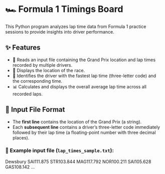 # 🏎️ Formula 1 Timings Board

This Python program analyzes lap time data from Formula 1 practice sessions to provide insights into driver performance.

## ✨ Features

- 📂 Reads an input file containing the Grand Prix location and lap times recorded by multiple drivers.  
- 🏁 Displays the location of the race.  
- 🥇 Identifies the driver with the fastest lap time (three-letter code) and the corresponding time.  
- 📊 Calculates and displays the overall average lap time across all recorded laps.  

## 📄 Input File Format

- The **first line** contains the location of the Grand Prix (a string).  
- Each **subsequent line** contains a driver’s three-letter code immediately followed by their lap time (a floating-point number with three decimal places).  

### 📝 Example input file (`lap_times_sample.txt`):
Dewsbury
SAI111.875
STR103.844
MAG117.792
NOR100.211
SAI105.628
GAS108.142
...
